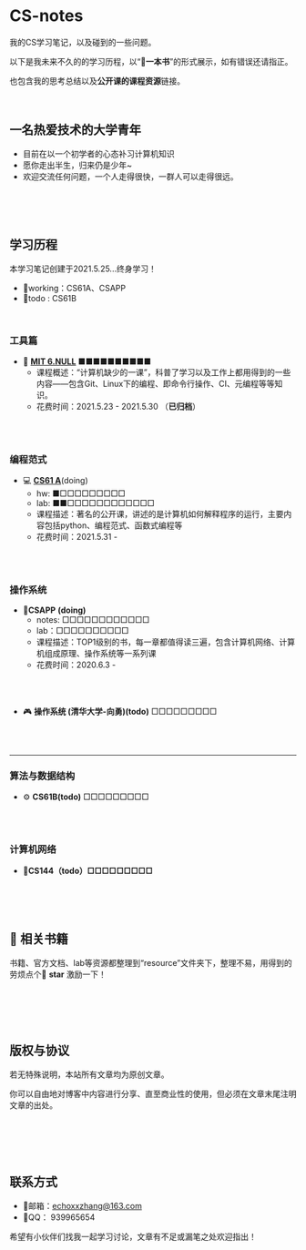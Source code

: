 # CS-notes
我的CS学习笔记，以及碰到的一些问题。

以下是我未来不久的的学习历程，以“**📙一本书**”的形式展示，如有错误还请指正。

也包含我的思考总结以及**公开课的课程资源**链接。

<br>



## 一名热爱技术的大学青年

- 目前在以一个初学者的心态补习计算机知识
- 愿你走出半生，归来仍是少年~
- 欢迎交流任何问题，一个人走得很快，一群人可以走得很远。



<br><br><br>



## 学习历程

本学习笔记创建于2021.5.25...终身学习！

- 🔔working：CS61A、CSAPP
- 📄todo : CS61B

<br>

### 工具篇

- 🧨 [**MIT 6.NULL**](https://www.yuque.com/zehao-59ab2/missing/iszmpn)   ■■■■■■■■■■
  - 课程概述：“计算机缺少的一课”，科普了学习以及工作上都用得到的一些内容——包含Git、Linux下的编程、即命令行操作、CI、元编程等等知识。
  - 花费时间：2021.5.23 - 2021.5.30 （**已归档**）





<br><br>


### 编程范式
- 💻 [**CS61 A**](https://www.yuque.com/zehao-59ab2/xy2fc5/baxloi)(doing)
  - hw:  ■□□□□□□□□□
  - lab: ■■□□□□□□□□□□□□
  - 课程描述：著名的公开课，讲述的是计算机如何解释程序的运行，主要内容包括python、编程范式、函数式编程等
  - 花费时间：2021.5.31 - 


<br><br>



### 操作系统

- 🥏**CSAPP** **(doing)** 
  - notes: □□□□□□□□□□□□
  - lab：□□□□□□□□□□
  - 课程描述：TOP1级别的书，每一章都值得读三遍，包含计算机网络、计算机组成原理、操作系统等一系列课
  - 花费时间：2020.6.3 - 



<br><br>



- 🎮 **操作系统 (清华大学-向勇)(todo)** □□□□□□□□□



<br><br>

---






### 算法与数据结构
- ⚙ **CS61B(todo)** □□□□□□□□□

<br><br>







### 计算机网络

- **🎯CS144（todo）□□□□□□□□□**

<br><br><br>



## 📓 相关书籍

书籍、官方文档、lab等资源都整理到“resource”文件夹下，整理不易，用得到的劳烦点个🎈 **star** 激励一下！



<br>

<br><br>

## 版权与协议

若无特殊说明，本站所有文章均为原创文章。

你可以自由地对博客中内容进行分享、直至商业性的使用，但必须在文章末尾注明文章的出处。

##  



<br><br><br>

## 联系方式

- 🐼邮箱：[echoxxzhang@163.com](mailto:echoxxzhang@163.com)
- 🐧QQ：  939965654

希望有小伙伴们找我一起学习讨论，文章有不足或漏笔之处欢迎指出！





